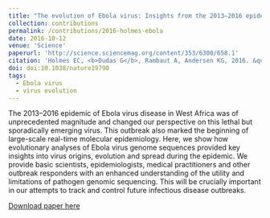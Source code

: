 ```yaml
---
title: "The evolution of Ebola virus: Insights from the 2013–2016 epidemic"
collection: contributions
permalink: /contributions/2016-holmes-ebola
date: 2016-10-12
venue: 'Science'
paperurl: 'http://science.sciencemag.org/content/353/6300/658.1'
citation: 'Holmes EC, <b>Dudas G</b>, Rambaut A, Andersen KG, 2016. &quot;Comment on “The evolution of Ebola virus: Insights from the 2013–2016 epidemic&quot;. <i>Nature</i> 538(7624): 193:200.'
doi: doi:10.1038/nature19790
tags:
  - Ebola virus
  - virus evolution
---
```



The 2013–2016 epidemic of Ebola virus disease in West Africa was of unprecedented magnitude and changed our perspective on this lethal but sporadically emerging virus.
This outbreak also marked the beginning of large-scale real-time molecular epidemiology.
Here, we show how evolutionary analyses of Ebola virus genome sequences provided key insights into virus origins, evolution and spread during the epidemic.
We provide basic scientists, epidemiologists, medical practitioners and other outbreak responders with an enhanced understanding of the utility and limitations of pathogen genomic sequencing.
This will be crucially important in our attempts to track and control future infectious disease outbreaks.


[Download paper here](http://evogytis.github.io/files/2016-ebola-review.pdf)
